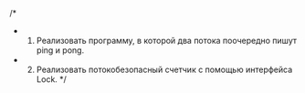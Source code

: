 /*
 * 1. Реализовать программу, в которой два потока поочередно пишут ping и pong.
 * 2. Реализовать потокобезопасный счетчик с помощью интерфейса Lock.
 */